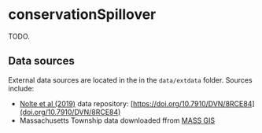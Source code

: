 # conservationSpillover

<!-- badges: start -->
<!-- badges: end -->

TODO.

## Data sources

External data sources are located in the in the `data/extdata` folder. Sources include:

* [Nolte et al (2019)](https://doi.org/10.1111/conl.12649) data repository: [https://doi.org/10.7910/DVN/8RCE84](doi.org/10.7910/DVN/8RCE84)
* Massachusetts Township data downloaded ffrom [MASS GIS]( https://docs.digital.mass.gov/dataset/massgis-data-community-boundaries-towns-survey-points)